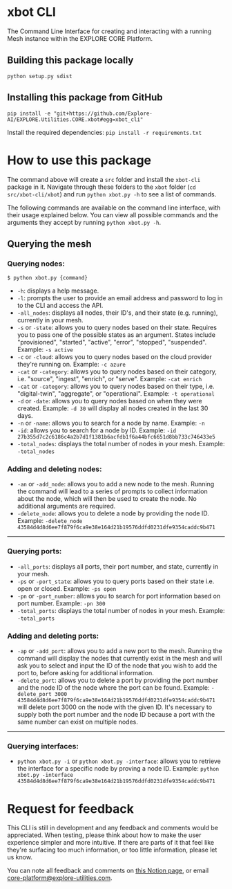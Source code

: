 # xbot CLI
The Command Line Interface for creating and interacting with a running Mesh instance within the EXPLORE CORE Platform.

## Building this package locally
`python setup.py sdist`

## Installing this package from GitHub
`pip install -e "git+https://github.com/Explore-AI/EXPLORE.Utilities.CORE.xbot#egg=xbot_cli"`

Install the required dependencies: `pip install -r requirements.txt`
# How to use this package

The command above will create a `src` folder and install the `xbot-cli` package in it. Navigate through these folders to the `xbot` folder (`cd src/xbot-cli/xbot`) and run `python xbot.py -h` to see a list of commands.

The following commands are available on the command line interface, with their usage explained below. You can view all possible commands and the arguments they accept by running `python xbot.py -h`.
## Querying the mesh

### Querying nodes:

`$ python xbot.py {command}`

- `-h`: displays a help message.
- `-l`: prompts the user to provide an email address and password to log in to the CLI and access the API.
- `-all_nodes`: displays all nodes, their ID's, and their state (e.g. running), currently in your mesh.
- `-s` or `-state`: allows you to query nodes based on their state. Requires you to pass one of the possible states as an argument. States include "provisioned", "started", "active", "error", "stopped", "suspended". Example: `-s active`
- `-c` or `-cloud`: allows you to query nodes based on the cloud provider they're running on. Example: `-c azure`
- `-cat` or `-category`: allows you to query nodes based on their category, i.e. "source", "ingest", "enrich", or "serve". Example: `-cat enrich`
- `-cat` or `-category`: allows you to query nodes based on their type, i.e. "digital-twin", "aggregate", or "operational". Example: `-t operational`
- `-d` or `-date`: allows you to query nodes based on when they were created. Example: `-d 30` will display all nodes created in the last 30 days.
- `-n` or `-name`: allows you to search for a node by name. Example: `-n `
- `-id`: allows you to search for a node by ID. Example: `-id  27b355d7c2c6186c4a2b7d1f1381b6acfdb1f6a44bfc6651d8bb733c746433e5`
- `-total_nodes`: displays the total number of nodes in your mesh. Example: `-total_nodes`

### Adding and deleting nodes:
- `-an` or `-add_node`: allows you to add a new node to the mesh. Running the command will lead to a series of prompts to collect information about the node, which will then be used to create the node. No additional arguments are required.
- `-delete_node`: allows you to delete a node by providing the node ID. Example: `-delete_node 43584d4d8d6ee7f879f6ca9e38e164d21b19576ddfd0231dfe9354caddc9b471`
---
### Querying ports:

- `-all_ports`: displays all ports, their port number, and state, currently in your mesh.
- `-ps` or `-port_state`: allows you to query ports based on their state i.e. open or closed. Example: `-ps open`
- `-pn` or `-port_number`: allows you to search for port information based on port number. Example: `-pn 300`
- `-total_ports`: displays the total number of nodes in your mesh. Example: `-total_ports`

### Adding and deleting ports:
- `-ap` or `-add_port`: allows you to add a new port to the mesh. Running the command will display the nodes that currently exist in the mesh and will ask you to select and input the ID of the node that you wish to add the port to, before asking for additional information.
- `-delete_port`: allows you to delete a port by providing the port number and the node ID of the node where the port can be found. Example: `-delete_port 3000 43584d4d8d6ee7f879f6ca9e38e164d21b19576ddfd0231dfe9354caddc9b471` will delete port 3000 on the node with the given ID. It's necessary to supply both the port number and the node ID because a port with the same number can exist on multiple nodes.
---
### Querying interfaces:
- `python xbot.py -i` or `python xbot.py -interface`: allows you to retrieve the interface for a specific node by proving a node ID. Example: `python xbot.py -interface 43584d4d8d6ee7f879f6ca9e38e164d21b19576ddfd0231dfe9354caddc9b471`

# Request for feedback

This CLI is still in development and any feedback and comments would be appreciated. When testing, please think about how to make the user experience simpler and more intuitive. If there are parts of it that feel like they're surfacing too much information, or too little information, please let us know.

You can note all feedback and comments on [this Notion page](https://www.notion.so/exploreutils/xbot-Feedback-707fffa4a706419bb165606940619b0c), or email core-platform@explore-utilities.com.
